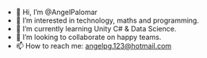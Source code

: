 - 👋 Hi, I’m @AngelPalomar
- 👀 I’m interested in technology, maths and programming.
- 🌱 I’m currently learning Unity C# & Data Science.
- 💞️ I’m looking to collaborate on happy teams.
- 📫 How to reach me: angelpg.123@hotmail.com

<!---
AngelPalomar/AngelPalomar is a ✨ special ✨ repository because its `README.md` (this file) appears on your GitHub profile.
You can click the Preview link to take a look at your changes.
--->
